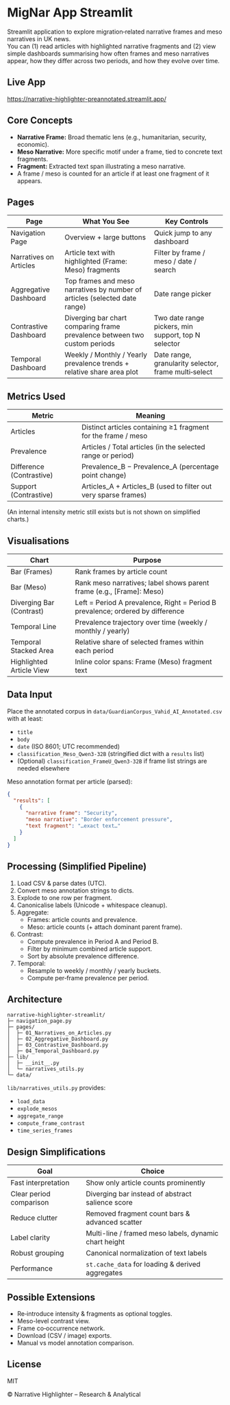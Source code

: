 # MigNar App Streamlit

Streamlit application to explore migration‑related narrative frames and meso narratives in UK news.  
You can (1) read articles with highlighted narrative fragments and (2) view simple dashboards summarising how often frames and meso narratives appear, how they differ across two periods, and how they evolve over time.

## Live App
https://narrative-highlighter-preannotated.streamlit.app/

## Core Concepts
- **Narrative Frame:** Broad thematic lens (e.g., humanitarian, security, economic).
- **Meso Narrative:** More specific motif under a frame, tied to concrete text fragments.
- **Fragment:** Extracted text span illustrating a meso narrative.
- A frame / meso is counted for an article if at least one fragment of it appears.

## Pages

| Page | What You See | Key Controls |
|------|--------------|--------------|
| Navigation Page | Overview + large buttons | Quick jump to any dashboard |
| Narratives on Articles | Article text with highlighted (Frame: Meso) fragments | Filter by frame / meso / date / search |
| Aggregative Dashboard | Top frames and meso narratives by number of articles (selected date range) | Date range picker |
| Contrastive Dashboard | Diverging bar chart comparing frame prevalence between two custom periods | Two date range pickers, min support, top N selector |
| Temporal Dashboard | Weekly / Monthly / Yearly prevalence trends + relative share area plot | Date range, granularity selector, frame multi‑select |

## Metrics Used

| Metric | Meaning |
|--------|---------|
| Articles | Distinct articles containing ≥1 fragment for the frame / meso |
| Prevalence | Articles / Total articles (in the selected range or period) |
| Difference (Contrastive) | Prevalence_B − Prevalence_A (percentage point change) |
| Support (Contrastive) | Articles_A + Articles_B (used to filter out very sparse frames) |

(An internal intensity metric still exists but is not shown on simplified charts.)

## Visualisations

| Chart | Purpose |
|-------|---------|
| Bar (Frames) | Rank frames by article count |
| Bar (Meso) | Rank meso narratives; label shows parent frame (e.g., [Frame]: Meso) |
| Diverging Bar (Contrast) | Left = Period A prevalence, Right = Period B prevalence; ordered by difference |
| Temporal Line | Prevalence trajectory over time (weekly / monthly / yearly) |
| Temporal Stacked Area | Relative share of selected frames within each period |
| Highlighted Article View | Inline color spans: Frame (Meso) fragment text |

## Data Input

Place the annotated corpus in `data/GuardianCorpus_Vahid_AI_Annotated.csv` with at least:
- `title`
- `body`
- `date` (ISO 8601; UTC recommended)
- `classification_Meso_Qwen3-32B` (stringified dict with a `results` list)
- (Optional) `classification_FrameU_Qwen3-32B` if frame list strings are needed elsewhere

Meso annotation format per article (parsed):
```json
{
  "results": [
    {
      "narrative frame": "Security",
      "meso narrative": "Border enforcement pressure",
      "text fragment": "…exact text…"
    }
  ]
}
```

## Processing (Simplified Pipeline)

1. Load CSV & parse dates (UTC).
2. Convert meso annotation strings to dicts.
3. Explode to one row per fragment.
4. Canonicalise labels (Unicode + whitespace cleanup).
5. Aggregate:
   - Frames: article counts and prevalence.
   - Meso: article counts (+ attach dominant parent frame).
6. Contrast:
   - Compute prevalence in Period A and Period B.
   - Filter by minimum combined article support.
   - Sort by absolute prevalence difference.
7. Temporal:
   - Resample to weekly / monthly / yearly buckets.
   - Compute per‑frame prevalence per period.

## Architecture

```
narrative-highlighter-streamlit/
├─ navigation_page.py
├─ pages/
│  ├─ 01_Narratives_on_Articles.py
│  ├─ 02_Aggregative_Dashboard.py
│  ├─ 03_Contrastive_Dashboard.py
│  ├─ 04_Temporal_Dashboard.py
├─ lib/
│  ├─ __init__.py
│  └─ narratives_utils.py
└─ data/
```

`lib/narratives_utils.py` provides:
- `load_data`
- `explode_mesos`
- `aggregate_range`
- `compute_frame_contrast`
- `time_series_frames`

## Design Simplifications

| Goal | Choice |
|------|--------|
| Fast interpretation | Show only article counts prominently |
| Clear period comparison | Diverging bar instead of abstract salience score |
| Reduce clutter | Removed fragment count bars & advanced scatter |
| Label clarity | Multi-line / framed meso labels, dynamic chart height |
| Robust grouping | Canonical normalization of text labels |
| Performance | `st.cache_data` for loading & derived aggregates |

## Possible Extensions

- Re‑introduce intensity & fragments as optional toggles.
- Meso-level contrast view.
- Frame co‑occurrence network.
- Download (CSV / image) exports.
- Manual vs model annotation comparison.

## License
MIT

© Narrative Highlighter – Research & Analytical